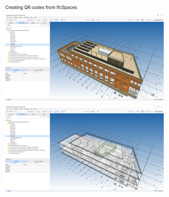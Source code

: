 Creating QR codes from IfcSpaces

![picture](https://github.com/C-Claus/Data-Files/blob/master/QR_codes/00_ifc_model.png)



![picture](https://github.com/C-Claus/Data-Files/blob/master/QR_codes/00_ifc_model_spaces.png)
